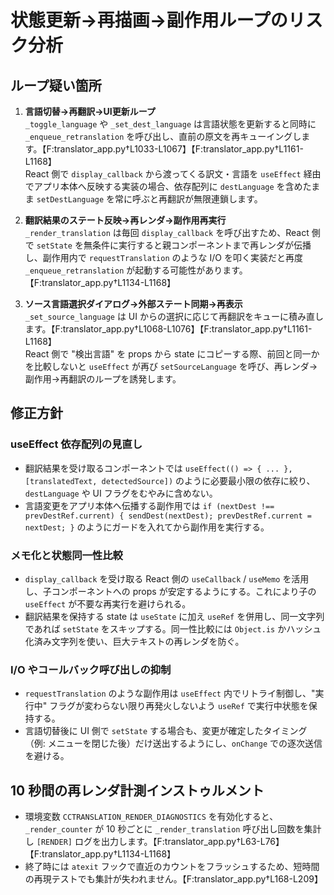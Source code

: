 # 状態更新→再描画→副作用ループのリスク分析

## ループ疑い箇所

1. **言語切替→再翻訳→UI更新ループ**  
   `_toggle_language` や `_set_dest_language` は言語状態を更新すると同時に `_enqueue_retranslation` を呼び出し、直前の原文を再キューイングします。【F:translator_app.py†L1033-L1067】【F:translator_app.py†L1161-L1168】  
   React 側で `display_callback` から渡ってくる訳文・言語を `useEffect` 経由でアプリ本体へ反映する実装の場合、依存配列に `destLanguage` を含めたまま `setDestLanguage` を常に呼ぶと再翻訳が無限連鎖します。

2. **翻訳結果のステート反映→再レンダ→副作用再実行**  
   `_render_translation` は毎回 `display_callback` を呼び出すため、React 側で `setState` を無条件に実行すると親コンポーネントまで再レンダが伝播し、副作用内で `requestTranslation` のような I/O を叩く実装だと再度 `_enqueue_retranslation` が起動する可能性があります。【F:translator_app.py†L1134-L1168】

3. **ソース言語選択ダイアログ→外部ステート同期→再表示**  
   `_set_source_language` は UI からの選択に応じて再翻訳をキューに積み直します。【F:translator_app.py†L1068-L1076】【F:translator_app.py†L1161-L1168】  
   React 側で "検出言語" を props から state にコピーする際、前回と同一かを比較しないと `useEffect` が再び `setSourceLanguage` を呼び、再レンダ→副作用→再翻訳のループを誘発します。

## 修正方針

### useEffect 依存配列の見直し
- 翻訳結果を受け取るコンポーネントでは `useEffect(() => { ... }, [translatedText, detectedSource])` のように必要最小限の依存に絞り、`destLanguage` や UI フラグをむやみに含めない。
- 言語変更をアプリ本体へ伝播する副作用では `if (nextDest !== prevDestRef.current) { sendDest(nextDest); prevDestRef.current = nextDest; }` のようにガードを入れてから副作用を実行する。

### メモ化と状態同一性比較
- `display_callback` を受け取る React 側の `useCallback` / `useMemo` を活用し、子コンポーネントへの props が安定するようにする。これにより子の `useEffect` が不要な再実行を避けられる。
- 翻訳結果を保持する state は `useState` に加え `useRef` を併用し、同一文字列であれば `setState` をスキップする。同一性比較には `Object.is` かハッシュ化済み文字列を使い、巨大テキストの再レンダを防ぐ。

### I/O やコールバック呼び出しの抑制
- `requestTranslation` のような副作用は `useEffect` 内でリトライ制御し、"実行中" フラグが変わらない限り再発火しないよう `useRef` で実行中状態を保持する。
- 言語切替後に UI 側で `setState` する場合も、変更が確定したタイミング（例: メニューを閉じた後）だけ送出するようにし、`onChange` での逐次送信を避ける。

## 10 秒間の再レンダ計測インストゥルメント
- 環境変数 `CCTRANSLATION_RENDER_DIAGNOSTICS` を有効化すると、`_render_counter` が 10 秒ごとに `_render_translation` 呼び出し回数を集計し `[RENDER]` ログを出力します。【F:translator_app.py†L63-L76】【F:translator_app.py†L1134-L1168】
- 終了時には `atexit` フックで直近のカウントをフラッシュするため、短時間の再現テストでも集計が失われません。【F:translator_app.py†L168-L209】

